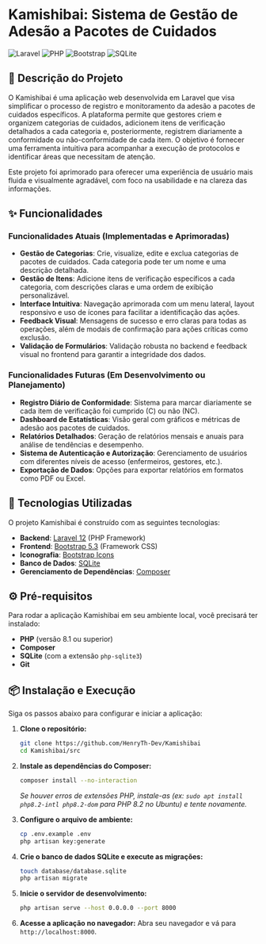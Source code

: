 # Kamishibai: Sistema de Gestão de Adesão a Pacotes de Cuidados

![Laravel](https://img.shields.io/badge/Laravel-12-FF2D20?style=for-the-badge&logo=laravel&logoColor=white)
![PHP](https://img.shields.io/badge/PHP-8.2%2B-777BB4?style=for-the-badge&logo=php&logoColor=white)
![Bootstrap](https://img.shields.io/badge/Bootstrap-5.3-7952B3?style=for-the-badge&logo=bootstrap&logoColor=white)
![SQLite](https://img.shields.io/badge/SQLite-07405E?style=for-the-badge&logo=sqlite&logoColor=white)

## 📝 Descrição do Projeto

O Kamishibai é uma aplicação web desenvolvida em Laravel que visa simplificar o processo de registro e monitoramento da adesão a pacotes de cuidados específicos. A plataforma permite que gestores criem e organizem categorias de cuidados, adicionem itens de verificação detalhados a cada categoria e, posteriormente, registrem diariamente a conformidade ou não-conformidade de cada item. O objetivo é fornecer uma ferramenta intuitiva para acompanhar a execução de protocolos e identificar áreas que necessitam de atenção.

Este projeto foi aprimorado para oferecer uma experiência de usuário mais fluida e visualmente agradável, com foco na usabilidade e na clareza das informações.

## ✨ Funcionalidades

### Funcionalidades Atuais (Implementadas e Aprimoradas)

- **Gestão de Categorias**: Crie, visualize, edite e exclua categorias de pacotes de cuidados. Cada categoria pode ter um nome e uma descrição detalhada.
- **Gestão de Itens**: Adicione itens de verificação específicos a cada categoria, com descrições claras e uma ordem de exibição personalizável.
- **Interface Intuitiva**: Navegação aprimorada com um menu lateral, layout responsivo e uso de ícones para facilitar a identificação das ações.
- **Feedback Visual**: Mensagens de sucesso e erro claras para todas as operações, além de modais de confirmação para ações críticas como exclusão.
- **Validação de Formulários**: Validação robusta no backend e feedback visual no frontend para garantir a integridade dos dados.

### Funcionalidades Futuras (Em Desenvolvimento ou Planejamento)

- **Registro Diário de Conformidade**: Sistema para marcar diariamente se cada item de verificação foi cumprido (C) ou não (NC).
- **Dashboard de Estatísticas**: Visão geral com gráficos e métricas de adesão aos pacotes de cuidados.
- **Relatórios Detalhados**: Geração de relatórios mensais e anuais para análise de tendências e desempenho.
- **Sistema de Autenticação e Autorização**: Gerenciamento de usuários com diferentes níveis de acesso (enfermeiros, gestores, etc.).
- **Exportação de Dados**: Opções para exportar relatórios em formatos como PDF ou Excel.

## 🚀 Tecnologias Utilizadas

O projeto Kamishibai é construído com as seguintes tecnologias:

- **Backend**: [Laravel 12](https://laravel.com/) (PHP Framework)
- **Frontend**: [Bootstrap 5.3](https://getbootstrap.com/) (Framework CSS)
- **Iconografia**: [Bootstrap Icons](https://icons.getbootstrap.com/)
- **Banco de Dados**: [SQLite](https://www.sqlite.org/)
- **Gerenciamento de Dependências**: [Composer](https://getcomposer.org/)

## ⚙️ Pré-requisitos

Para rodar a aplicação Kamishibai em seu ambiente local, você precisará ter instalado:

- **PHP** (versão 8.1 ou superior)
- **Composer**
- **SQLite** (com a extensão `php-sqlite3`)
- **Git**

## 📦 Instalação e Execução

Siga os passos abaixo para configurar e iniciar a aplicação:

1.  **Clone o repositório:**
    ```bash
    git clone https://github.com/HenryTh-Dev/Kamishibai
    cd Kamishibai/src
    ```

2.  **Instale as dependências do Composer:**
    ```bash
    composer install --no-interaction
    ```
    *Se houver erros de extensões PHP, instale-as (ex: `sudo apt install php8.2-intl php8.2-dom` para PHP 8.2 no Ubuntu) e tente novamente.*

3.  **Configure o arquivo de ambiente:**
    ```bash
    cp .env.example .env
    php artisan key:generate
    ```

4.  **Crie o banco de dados SQLite e execute as migrações:**
    ```bash
    touch database/database.sqlite
    php artisan migrate
    ```

5.  **Inicie o servidor de desenvolvimento:**
    ```bash
    php artisan serve --host 0.0.0.0 --port 8000
    ```

6.  **Acesse a aplicação no navegador:**
    Abra seu navegador e vá para `http://localhost:8000`.
